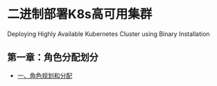 # 二进制部署K8s高可用集群
Deploying Highly Available Kubernetes Cluster using Binary Installation

## 第一章：角色分配划分
- [一、角色规划和分配 ](一、角色规划和分配.md)
